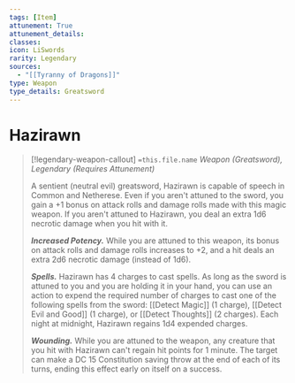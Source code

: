 ```yaml
---
tags: [Item]
attunement: True
attunement_details: 
classes: 
icon: LiSwords
rarity: Legendary
sources:
  - "[[Tyranny of Dragons]]"
type: Weapon
type_details: Greatsword
---
```

# Hazirawn
>[!legendary-weapon-callout] `=this.file.name`
>*Weapon (Greatsword), Legendary (Requires Attunement)*
>
>A sentient (neutral evil) greatsword, Hazirawn is capable of speech in Common and Netherese. Even if you aren't attuned to the sword, you gain a +1 bonus on attack rolls and damage rolls made with this magic weapon. If you aren't attuned to Hazirawn, you deal an extra 1d6 necrotic damage when you hit with it.
>
>***Increased Potency.*** While you are attuned to this weapon, its bonus on attack rolls and damage rolls increases to +2, and a hit deals an extra 2d6 necrotic damage (instead of 1d6).
>
>***Spells.*** Hazirawn has 4 charges to cast spells. As long as the sword is attuned to you and you are holding it in your hand, you can use an action to expend the required number of charges to cast one of the following spells from the sword: [[Detect Magic]] (1 charge), [[Detect Evil and Good]] (1 charge), or [[Detect Thoughts]] (2 charges). Each night at midnight, Hazirawn regains 1d4 expended charges.
>
>***Wounding.*** While you are attuned to the weapon, any creature that you hit with Hazirawn can't regain hit points for 1 minute. The target can make a DC 15 Constitution saving throw at the end of each of its turns, ending this effect early on itself on a success.
>
>
